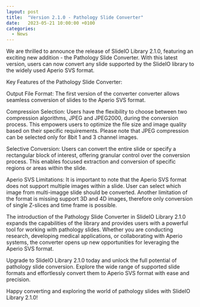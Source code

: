 ```yaml
---
layout: post
title:  "Version 2.1.0 - Pathology Slide Converter"
date:   2023-05-21 10:00:00 +0100
categories: 
  - News
---
```

We are thrilled to announce the release of SlideIO Library 2.1.0, featuring an exciting new addition - the Pathology Slide Converter. With this latest version, users can now convert any slide supported by the SlideIO library to the widely used Aperio SVS format.
<!--more-->
Key Features of the Pathology Slide Converter:

Output File Format: The first version of the converter converter allows seamless conversion of slides to the Aperio SVS format.

Compression Selection: Users have the flexibility to choose between two compression algorithms, JPEG and JPEG2000, during the conversion process. This empowers users to optimize the file size and image quality based on their specific requirements. Please note that JPEG compression can be selected only for 8bit 1 and 3 channel images.

Selective Conversion: Users can convert the entire slide or specify a rectangular block of interest, offering granular control over the conversion process. This enables focused extraction and conversion of specific regions or areas within the slide.

Aperio SVS Limitations: It is important to note that the Aperio SVS format does not support multiple images within a slide. User can select which image from multi-imagge slide should be converted. Another limitation of the format is missing support 3D and 4D images, therefore only conversion of single Z-slices and time frame is possible.

The introduction of the Pathology Slide Converter in SlideIO Library 2.1.0 expands the capabilities of the library and provides users with a powerful tool for working with pathology slides. Whether you are conducting research, developing medical applications, or collaborating with Aperio systems, the converter opens up new opportunities for leveraging the Aperio SVS format.

Upgrade to SlideIO Library 2.1.0 today and unlock the full potential of pathology slide conversion. Explore the wide range of supported slide formats and effortlessly convert them to Aperio SVS format with ease and precision.

Happy converting and exploring the world of pathology slides with SlideIO Library 2.1.0!